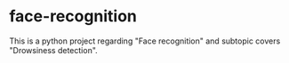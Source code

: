 # face-recognition
This is a python project regarding "Face recognition" and subtopic covers "Drowsiness detection".
